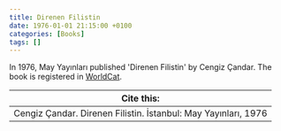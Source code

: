 ```yaml
---
title: Direnen Filistin
date: 1976-01-01 21:15:00 +0100
categories: [Books]
tags: []
---
```


In 1976, May Yayınları published 'Direnen Filistin' by Cengiz Çandar. The book is registered in [WorldCat](https://search.worldcat.org/title/81944828).


| Cite this:   |
|--------|
| Cengiz Çandar. Direnen Filistin. İstanbul: May Yayınları, 1976

 